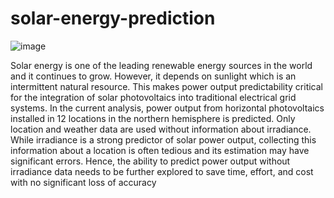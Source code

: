 # solar-energy-prediction
![image](https://user-images.githubusercontent.com/60508616/150378577-e2416900-2474-46a4-89a6-d8a3042d6fa2.png )

Solar energy is one of the leading renewable energy sources in the world and it continues to grow. However, it depends on sunlight which is an intermittent natural resource. This makes power output predictability critical for the integration of solar photovoltaics into traditional electrical grid systems.
In the current analysis, power output from horizontal photovoltaics installed in 12 locations in the northern hemisphere is predicted. Only location and weather data are used without information about irradiance. While irradiance is a strong predictor of solar power output, collecting this information about a location is often tedious and its estimation may have significant errors. Hence, the ability to  predict power output without irradiance  data needs to be further explored to save time, effort, and cost with no significant loss of accuracy 
